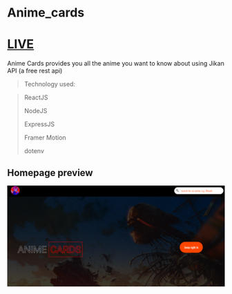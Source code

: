 # Anime_cards

# [LIVE](https://breakable-gabardine-ant.cyclic.app/)

Anime Cards provides you all the anime you want to know about using Jikan API (a free rest api)

> Technology used:

 > ReactJS
 > 
 > NodeJS
 > 
 > ExpressJS
 > 
 > Framer Motion
 > 
 > dotenv
 
 
 
 ## Homepage preview
 
 ![Anime Cards Homepage](https://github.com/Alucard2169/Anime_cards/blob/main/Screenshot%202022-09-26%20at%2009-43-31%20Anime%20Cards.png?raw=true)
